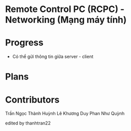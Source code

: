 # Remote Control PC (RCPC) - Networking (Mạng máy tính) 

# Progress  
- Có thể gửi thông tin giữa server - client

# Plans

# Contributors 
Trần Ngọc Thành 
Huỳnh Lê Khương Duy 
Phan Như Quỳnh


edited by thanhtran22
